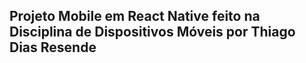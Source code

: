 ## Projeto Mobile em React Native feito na Disciplina de Dispositivos Móveis por Thiago Dias Resende
